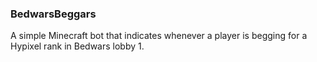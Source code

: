 ### BedwarsBeggars
A simple Minecraft bot that indicates whenever
a player is begging for a Hypixel rank in
Bedwars lobby 1.